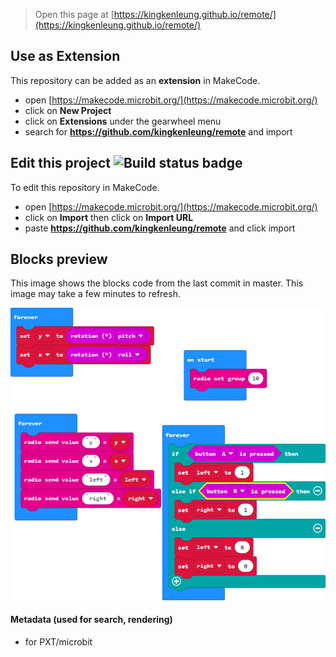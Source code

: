 
> Open this page at [https://kingkenleung.github.io/remote/](https://kingkenleung.github.io/remote/)

## Use as Extension

This repository can be added as an **extension** in MakeCode.

* open [https://makecode.microbit.org/](https://makecode.microbit.org/)
* click on **New Project**
* click on **Extensions** under the gearwheel menu
* search for **https://github.com/kingkenleung/remote** and import

## Edit this project ![Build status badge](https://github.com/kingkenleung/remote/workflows/MakeCode/badge.svg)

To edit this repository in MakeCode.

* open [https://makecode.microbit.org/](https://makecode.microbit.org/)
* click on **Import** then click on **Import URL**
* paste **https://github.com/kingkenleung/remote** and click import

## Blocks preview

This image shows the blocks code from the last commit in master.
This image may take a few minutes to refresh.

![A rendered view of the blocks](https://github.com/kingkenleung/remote/raw/master/.github/makecode/blocks.png)

#### Metadata (used for search, rendering)

* for PXT/microbit
<script src="https://makecode.com/gh-pages-embed.js"></script><script>makeCodeRender("{{ site.makecode.home_url }}", "{{ site.github.owner_name }}/{{ site.github.repository_name }}");</script>
